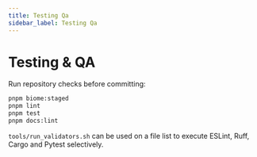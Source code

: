 ```yaml
---
title: Testing Qa
sidebar_label: Testing Qa
---
```


# Testing & QA

Run repository checks before committing:
```bash
pnpm biome:staged
pnpm lint
pnpm test
pnpm docs:lint
```
`tools/run_validators.sh` can be used on a file list to execute ESLint, Ruff, Cargo and Pytest selectively.
